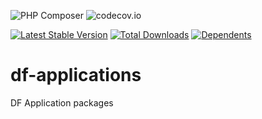 ![PHP Composer](https://github.com/jeyroik/df-applications/workflows/PHP%20Composer/badge.svg?branch=master)
![codecov.io](https://codecov.io/gh/jeyroik/df-applications/coverage.svg?branch=master)

[![Latest Stable Version](https://poser.pugx.org/jeyroik/df-applications/v)](//packagist.org/packages/jeyroik/df-applications)
[![Total Downloads](https://poser.pugx.org/jeyroik/df-applications/downloads)](//packagist.org/packages/jeyroik/df-applications)
[![Dependents](https://poser.pugx.org/jeyroik/df-applications/dependents)](//packagist.org/packages/jeyroik/df-applications)


# df-applications
DF Application packages
